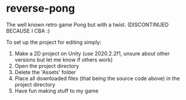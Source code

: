 # reverse-pong
The well known retro game Pong but with a twist. (DISCONTINUED BECAUSE I CBA :)

To set up the project for editing simply:
1. Make a 2D project on Unity (use 2020.2.2f1, unsure about other versions but let me know if others work)
2. Open the project directory
3. Delete the 'Assets' folder
4. Place all downloaded files (that being the source code above) in the project directory
5. Have fun making stuff to my game
